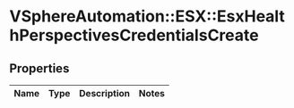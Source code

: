 # VSphereAutomation::ESX::EsxHealthPerspectivesCredentialsCreate

## Properties
Name | Type | Description | Notes
------------ | ------------- | ------------- | -------------



